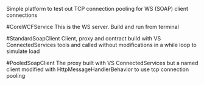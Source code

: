 Simple platform to test out TCP connection pooling for WS (SOAP) client connections


#CoreWCFService
This is the WS server.  Build and run from terminal

#StandardSoapClient
Client, proxy and contract build with VS ConnectedServices tools and called without modifications in a while loop to simulate load

#PooledSoapClient
The proxy built with VS ConnectedServices but a named client modified with HttpMessageHandlerBehavior to use tcp connection pooling 
